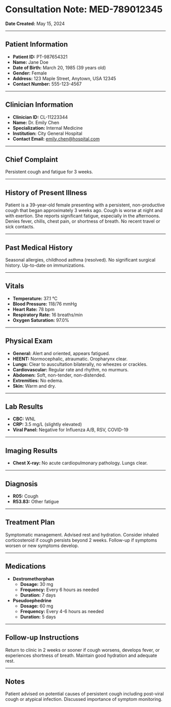 # Consultation Note: MED-789012345
**Date Created:** May 15, 2024

---

## Patient Information
*   **Patient ID:** PT-987654321
*   **Name:** Jane Doe
*   **Date of Birth:** March 20, 1985 (39 years old)
*   **Gender:** Female
*   **Address:** 123 Maple Street, Anytown, USA 12345
*   **Contact Number:** 555-123-4567

---

## Clinician Information
*   **Clinician ID:** CL-11223344
*   **Name:** Dr. Emily Chen
*   **Specialization:** Internal Medicine
*   **Institution:** City General Hospital
*   **Contact Email:** emily.chen@hospital.com

---

## Chief Complaint
Persistent cough and fatigue for 3 weeks.

---

## History of Present Illness
Patient is a 39-year-old female presenting with a persistent, non-productive cough that began approximately 3 weeks ago. Cough is worse at night and with exertion. She reports significant fatigue, especially in the afternoons. Denies fever, chills, chest pain, or shortness of breath. No recent travel or sick contacts.

---

## Past Medical History
Seasonal allergies, childhood asthma (resolved). No significant surgical history. Up-to-date on immunizations.

---

## Vitals
*   **Temperature:** 37.1 °C
*   **Blood Pressure:** 118/76 mmHg
*   **Heart Rate:** 78 bpm
*   **Respiratory Rate:** 16 breaths/min
*   **Oxygen Saturation:** 97.0%

---

## Physical Exam
*   **General:** Alert and oriented, appears fatigued.
*   **HEENT:** Normocephalic, atraumatic. Oropharynx clear.
*   **Lungs:** Clear to auscultation bilaterally, no wheezes or crackles.
*   **Cardiovascular:** Regular rate and rhythm, no murmurs.
*   **Abdomen:** Soft, non-tender, non-distended.
*   **Extremities:** No edema.
*   **Skin:** Warm and dry.

---

## Lab Results
*   **CBC:** WNL
*   **CRP:** 3.5 mg/L (slightly elevated)
*   **Viral Panel:** Negative for Influenza A/B, RSV, COVID-19

---

## Imaging Results
*   **Chest X-ray:** No acute cardiopulmonary pathology. Lungs clear.

---

## Diagnosis
*   **R05:** Cough
*   **R53.83:** Other fatigue

---

## Treatment Plan
Symptomatic management. Advised rest and hydration. Consider inhaled corticosteroid if cough persists beyond 2 weeks. Follow-up if symptoms worsen or new symptoms develop.

---

## Medications
*   **Dextromethorphan**
    *   **Dosage:** 30 mg
    *   **Frequency:** Every 6 hours as needed
    *   **Duration:** 7 days
*   **Pseudoephedrine**
    *   **Dosage:** 60 mg
    *   **Frequency:** Every 4-6 hours as needed
    *   **Duration:** 5 days

---

## Follow-up Instructions
Return to clinic in 2 weeks or sooner if cough worsens, develops fever, or experiences shortness of breath. Maintain good hydration and adequate rest.

---

## Notes
Patient advised on potential causes of persistent cough including post-viral cough or atypical infection. Discussed importance of symptom monitoring.